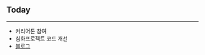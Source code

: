 ## Today

---

- 커리어톤 참여
- 심화프로젝트 코드 개선
- [블로그](https://velog.io/@yeahzzl/%EC%BD%94%EB%93%9C%EA%B0%9C%EC%84%A0%ED%95%98%EA%B8%B0)
